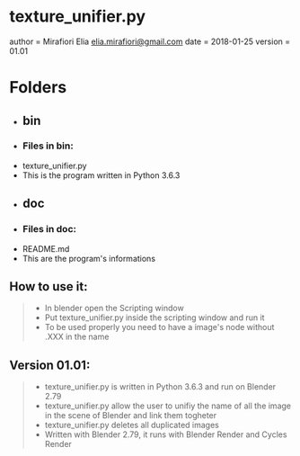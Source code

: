 # texture_unifier.py

author = Mirafiori Elia elia.mirafiori@gmail.com
date = 2018-01-25
version = 01.01

# Folders
- ## bin
- ### Files in bin:
- texture_unifier.py
- This is the program written in Python 3.6.3
- ## doc
- ### Files in doc:
- README.md
- This are the program's informations

## How to use it:
> - In blender open the Scripting window
> - Put texture_unifier.py inside the scripting window and run it
> - To be used properly you need to have a image's node without .XXX in the name

## Version 01.01:
> - texture_unifier.py is written in Python 3.6.3 and run on Blender 2.79
> - texture_unifier.py allow the user to unifiy the name of all the image in the scene of Blender and link them togheter
> - texture_unifier.py deletes all duplicated images
> - Written with Blender 2.79, it runs with Blender Render and Cycles Render
